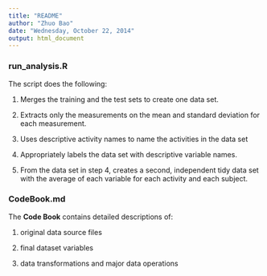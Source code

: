 ```yaml
---
title: "README"
author: "Zhuo Bao"
date: "Wednesday, October 22, 2014"
output: html_document
---
```


### run_analysis.R 
The script does the following: 
1. Merges the training and the test sets to create one data set.

2. Extracts only the measurements on the mean and standard deviation for each measurement. 

3. Uses descriptive activity names to name the activities in the data set

4. Appropriately labels the data set with descriptive variable names. 

5. From the data set in step 4, creates a second, independent tidy data set with the average of each variable for each activity and each subject.

### CodeBook.md
The **Code Book** contains detailed descriptions of:

1. original data source files

2. final dataset variables

3. data transformations and major data operations
